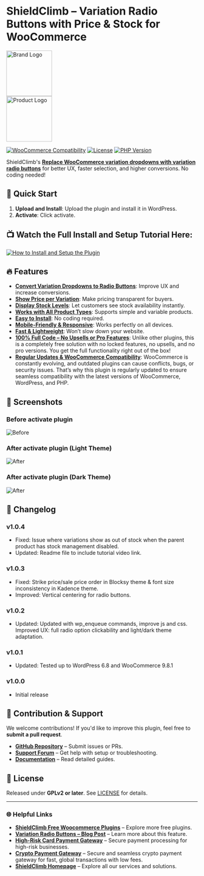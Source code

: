 # ShieldClimb – Variation Radio Buttons with Price & Stock for WooCommerce

<p align="left">
  <img src="https://shieldclimb.com/wp-content/uploads/2025/03/ShieldClimb-logo-with-name-500x200-1.png" alt="Brand Logo" width="120"><br>
  <img src="https://shieldclimb.com/wp-content/uploads/2025/04/shieldclimb-variation-radio-buttons.png" alt="Product Logo" width="120">
</p>

[![WooCommerce Compatibility](https://img.shields.io/badge/WooCommerce-5.8+-blue)](https://woocommerce.com/)
[![License](https://img.shields.io/badge/License-GPLv2%2B-blue)](https://www.gnu.org/licenses/old-licenses/gpl-2.0.html)
[![PHP Version](https://img.shields.io/badge/PHP-7.2+-blue)](https://www.php.net/)

ShieldClimb's **[Replace WooCommerce variation dropdowns with variation radio buttons](https://shieldclimb.com/free-woocommerce-plugins/variation-radio-buttons/)** for better UX, faster selection, and higher conversions. No coding needed!


## 🚀 Quick Start

1. **Upload and Install**: Upload the plugin and install it in WordPress.
2. **Activate**: Click activate.

## 📺 Watch the Full Install and Setup Tutorial Here:

[![How to Install and Setup the Plugin](https://img.youtube.com/vi/XLIqpgsstLM/0.jpg)](https://www.youtube.com/watch?v=XLIqpgsstLM)

## 🔥 Features

- **[Convert Variation Dropdowns to Radio Buttons](https://shieldclimb.com/free-woocommerce-plugins/variation-radio-buttons/)**: Improve UX and increase conversions.
- **[Show Price per Variation](https://shieldclimb.com/free-woocommerce-plugins/variation-radio-buttons/)**: Make pricing transparent for buyers.
- **[Display Stock Levels](https://shieldclimb.com/free-woocommerce-plugins/variation-radio-buttons/)**: Let customers see stock availability instantly.
- **[Works with All Product Types](https://shieldclimb.com/free-woocommerce-plugins/variation-radio-buttons/)**: Supports simple and variable products.
- **[Easy to Install](https://shieldclimb.com/free-woocommerce-plugins/variation-radio-buttons/)**: No coding required.
- **[Mobile-Friendly & Responsive](https://shieldclimb.com/free-woocommerce-plugins/variation-radio-buttons/)**: Works perfectly on all devices.
- **[Fast & Lightweight](https://shieldclimb.com/free-woocommerce-plugins/variation-radio-buttons/)**: Won’t slow down your website.
- **[100% Full Code – No Upsells or Pro Features](https://shieldclimb.com/free-woocommerce-plugins/variation-radio-buttons/)**: Unlike other plugins, this is a completely free solution with no locked features, no upsells, and no pro versions. You get the full functionality right out of the box!
- **[Regular Updates & WooCommerce Compatibility](https://shieldclimb.com/free-woocommerce-plugins/variation-radio-buttons/)**: WooCommerce is constantly evolving, and outdated plugins can cause conflicts, bugs, or security issues. That’s why this plugin is regularly updated to ensure seamless compatibility with the latest versions of WooCommerce, WordPress, and PHP.

## 📸 Screenshots

### Before activate plugin
![Before](https://shieldclimb.com/wp-content/uploads/2025/04/Screenshot-1.png)

### After activate plugin (Light Theme)
![After](https://shieldclimb.com/wp-content/uploads/2025/06/Screenshot-2.png)

### After activate plugin (Dark Theme)
![After](https://shieldclimb.com/wp-content/uploads/2025/06/Screenshot-3.png)

## 📜 Changelog

### v1.0.4
- Fixed: Issue where variations show as out of stock when the parent product has stock management disabled.
- Updated: Readme file to include tutorial video link.

### v1.0.3
- Fixed: Strike price/sale price order in Blocksy theme & font size inconsistency in Kadence theme.
- Improved: Vertical centering for radio buttons.

### v1.0.2
- Updated: Updated with wp_enqueue commands, improve js and css. Improved UX: full radio option clickability and light/dark theme adaptation.

### v1.0.1
- Updated: Tested up to WordPress 6.8 and WooCommerce 9.8.1

### v1.0.0
- Initial release

## 🤝 Contribution & Support

We welcome contributions! If you'd like to improve this plugin, feel free to **submit a pull request**.

- **[GitHub Repository](https://github.com/shieldclimb/variation-radio-buttons/)** – Submit issues or PRs.
- **[Support Forum](https://shieldclimb.com/contact-us/)** – Get help with setup or troubleshooting.
- **[Documentation](https://shieldclimb.com/free-woocommerce-plugins/variation-radio-buttons/)** – Read detailed guides.

## 📜 License

Released under **GPLv2 or later**. See [LICENSE](https://www.gnu.org/licenses/old-licenses/gpl-2.0.html) for details.

---
### 🌐 Helpful Links
- **[ShieldClimb Free Woocommerce Plugins](https://shieldclimb.com/free-woocommerce-plugins/)** – Explore more free plugins.
- **[Variation Radio Buttons – Blog Post](https://shieldclimb.com/blog/variation-radio-buttons/)** – Learn more about this feature.
- **[High-Risk Card Payment Gateway](https://shieldclimb.com/high-risk-card-payment-gateway/)** – Secure payment processing for high-risk businesses.
- **[Crypto Payment Gateway](https://shieldclimb.com/crypto-payment-gateway/)** – Secure and seamless crypto payment gateway for fast, global transactions with low fees. 
- **[ShieldClimb Homepage](https://shieldclimb.com/)** – Explore all our services and solutions.